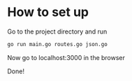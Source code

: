 # How to set up

Go to the project directory and run
```bash
go run main.go routes.go json.go
```

Now go to localhost:3000 in the browser

Done!
